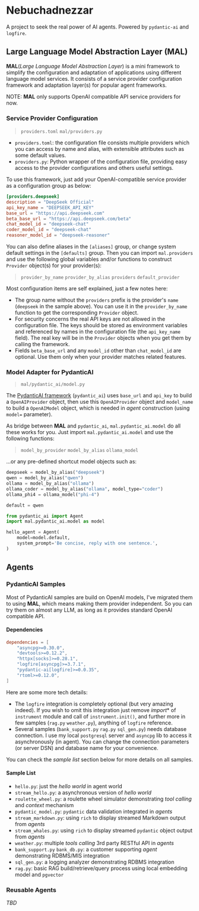 # Nebuchadnezzar

A project to seek the real power of AI agents. Powered by `pydantic-ai` and `logfire`.

## Large Language Model Abstraction Layer (MAL)

**MAL**(*Large Language Model Abstraction Layer*) is a mini framework to simplify the configuration and adaptation of applications using different language model services. It consists of a service provider configuration framework and adaptation layer(s) for popular agent frameworks.

NOTE: **MAL** only supports OpenAI compatible API service providers for now.

### Service Provider Configuration

> `providers.toml` `mal/providers.py`

- `providers.toml`: the configuration file consists multiple providers which you can access by name and alias, with extensible attributes such as some default values.
- `providers.py`: Python wrapper of the configuration file, providing easy access to the provider configurations and others useful settings. 

To use this framework, just add your OpenAI-compatible service provider as a configuration group as below:

``` toml
[providers.deepseek]
description = "DeepSeek Official"
api_key_name = "DEEPSEEK_API_KEY"
base_url = "https://api.deepseek.com"
beta_base_url = "https://api.deepseek.com/beta"
chat_model_id = "deepseek-chat"
coder_model_id = "deepseek-chat"
reasoner_model_id = "deepseek-reasoner"
```

You can also define aliases in the `[aliases]` group, or change system default settings in the `[defaults]` group. Then you can import `mal.providers` and use the following global variables and/or functions to construct `Provider` object(s) for your provider(s):

> `provider_by_name` `provider_by_alias` `providers` `default_provider`

Most configuration items are self explained, just a few notes here:
- The group name without the `providers` prefix is the provider's `name` (`deepseek` in the sample above). You can use it in the `provider_by_name` function to get the corresponding `Provider` object.
- For security concerns the real API keys are not allowed in the configuration file. The keys should be stored as environment variables and referenced by names in the configuration file (the `api_key_name` field). The real key will be in the `Provider` objects when you get them by calling the framework.
- Fields `beta_base_url` and any `model_id` other than `chat_model_id` are optional. Use them only when your provider matches related features.

### Model Adapter for PydanticAI

> `mal/pydantic_ai/model.py`

The [PydanticAI framework](https://ai.pydantic.dev/) (`pydantic_ai`) uses `base_url` and `api_key` to build a `OpenAIProvider` object, then use this `OpenAIProvider` object and `model_name` to build a `OpenAIModel` object, which is needed in *agent* construction (using `model=` parameter). 

As bridge between **MAL** and `pydantic_ai`, `mal.pydantic_ai.model` do all these works for you. Just import `mal.pydantic_ai.model` and use the following functions:

> `model_by_provider` `model_by_alias` `ollama_model`

...or any pre-defined shortcut model objects such as:

``` python
deepseek = model_by_alias("deepseek")
qwen = model_by_alias("qwen")
ollama = model_by_alias("ollama")
ollama_coder = model_by_alias("ollama", model_type="coder")
ollama_phi4 = ollama_model("phi-4")

default = qwen
```

``` python
from pydantic_ai import Agent
import mal.pydantic_ai.model as model

hello_agent = Agent(
    model=model.default,
    system_prompt='Be concise, reply with one sentence.',
)
```

## Agents

### PydanticAI Samples

Most of PydanticAI samples are build on OpenAI models, I've migrated them to using **MAL**, which means making them provider independent. So you can try them on almost any LLM, as long as it provides standard OpenAI compatible API. 

#### Dependencies

``` toml
dependencies = [
    "asyncpg>=0.30.0",
    "devtools>=0.12.2",
    "httpx[socks]>=0.28.1",
    "logfire[asyncpg]>=3.7.1",
    "pydantic-ai[logfire]>=0.0.35",
    "rtoml>=0.12.0",
]
```

Here are some more tech details:
- The `logfire` integration is completely optional (but very amazing indeed). If you wish to omit this integration just remove *import** of `instrument` module and call of `instrument.init()`, and further more in few samples (`rag.py` `weather.py`), anything of `logfire` reference.
- Several samples (`bank_support.py` `rag.py` `sql_gen.py`) needs database connection. I use my local `postgresql` server and `asyncpg` lib to access it asynchronously (in agent). You can change the connection parameters (or server DSN) and database name for your convenience.

You can check the *sample list* section below for more details on all samples.

#### Sample List
- `hello.py`: just the *hello world* in agent world
- `stream_hello.py`: a asynchronous version of *hello world* 
- `roulette_wheel.py`: a roulette wheel simulator demonstrating *tool calling* and *context* mechanism
- `pydantic_model.py`: `pydantic` data validation integrated in *agents*
- `stream_markdown.py`: using `rich` to display streamed Markdown output from *agents*
- `stream_whales.py`: using `rich` to display streamed `pydantic` object output from *agents*
- `weather.py`: multiple *tools calling* 3rd party RESTful API in *agents*
- `bank_support.py` `bank_db.py`: a customer supporting *agent* demonstrating RDBMS/MIS integration
- `sql_gen.py`: a logging analyzer demonstrating RDBMS integration
- `rag.py`: basic RAG build/retrieve/query process using local embedding model and `pgvector`

### Reusable Agents

*TBD*
